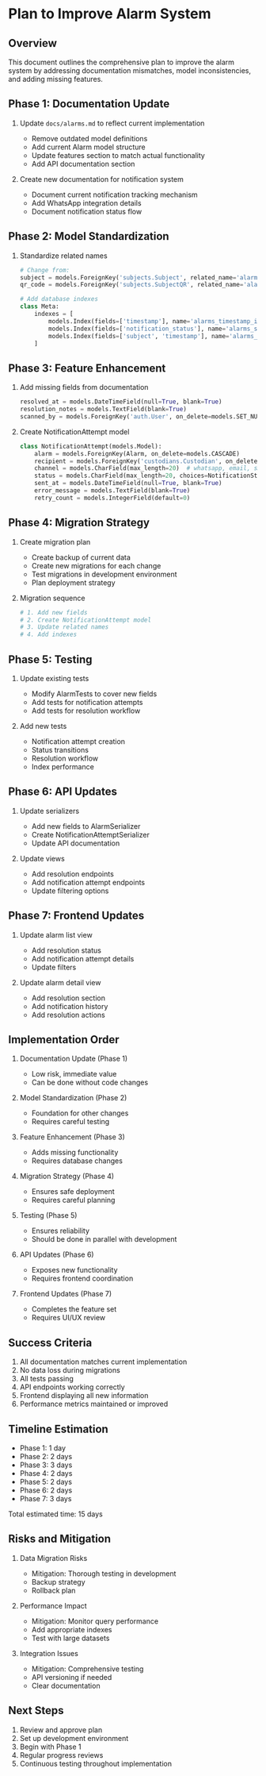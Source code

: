 # Plan to Improve Alarm System

## Overview
This document outlines the comprehensive plan to improve the alarm system by addressing documentation mismatches, model inconsistencies, and adding missing features.

## Phase 1: Documentation Update
1. Update `docs/alarms.md` to reflect current implementation
   - Remove outdated model definitions
   - Add current Alarm model structure
   - Update features section to match actual functionality
   - Add API documentation section

2. Create new documentation for notification system
   - Document current notification tracking mechanism
   - Add WhatsApp integration details
   - Document notification status flow

## Phase 2: Model Standardization
1. Standardize related names
   ```python
   # Change from:
   subject = models.ForeignKey('subjects.Subject', related_name='alarms')
   qr_code = models.ForeignKey('subjects.SubjectQR', related_name='alarms')
   
   # Add database indexes
   class Meta:
       indexes = [
           models.Index(fields=['timestamp'], name='alarms_timestamp_idx'),
           models.Index(fields=['notification_status'], name='alarms_status_idx'),
           models.Index(fields=['subject', 'timestamp'], name='alarms_subject_timestamp_idx'),
       ]
   ```

## Phase 3: Feature Enhancement
1. Add missing fields from documentation
   ```python
   resolved_at = models.DateTimeField(null=True, blank=True)
   resolution_notes = models.TextField(blank=True)
   scanned_by = models.ForeignKey('auth.User', on_delete=models.SET_NULL, null=True)
   ```

2. Create NotificationAttempt model
   ```python
   class NotificationAttempt(models.Model):
       alarm = models.ForeignKey(Alarm, on_delete=models.CASCADE)
       recipient = models.ForeignKey('custodians.Custodian', on_delete=models.CASCADE)
       channel = models.CharField(max_length=20)  # whatsapp, email, sms
       status = models.CharField(max_length=20, choices=NotificationStatus.CHOICES)
       sent_at = models.DateTimeField(null=True, blank=True)
       error_message = models.TextField(blank=True)
       retry_count = models.IntegerField(default=0)
   ```

## Phase 4: Migration Strategy
1. Create migration plan
   - Create backup of current data
   - Create new migrations for each change
   - Test migrations in development environment
   - Plan deployment strategy

2. Migration sequence
   ```python
   # 1. Add new fields
   # 2. Create NotificationAttempt model
   # 3. Update related names
   # 4. Add indexes
   ```

## Phase 5: Testing
1. Update existing tests
   - Modify AlarmTests to cover new fields
   - Add tests for notification attempts
   - Add tests for resolution workflow

2. Add new tests
   - Notification attempt creation
   - Status transitions
   - Resolution workflow
   - Index performance

## Phase 6: API Updates
1. Update serializers
   - Add new fields to AlarmSerializer
   - Create NotificationAttemptSerializer
   - Update API documentation

2. Update views
   - Add resolution endpoints
   - Add notification attempt endpoints
   - Update filtering options

## Phase 7: Frontend Updates
1. Update alarm list view
   - Add resolution status
   - Add notification attempt details
   - Update filters

2. Update alarm detail view
   - Add resolution section
   - Add notification history
   - Add resolution actions

## Implementation Order
1. Documentation Update (Phase 1)
   - Low risk, immediate value
   - Can be done without code changes

2. Model Standardization (Phase 2)
   - Foundation for other changes
   - Requires careful testing

3. Feature Enhancement (Phase 3)
   - Adds missing functionality
   - Requires database changes

4. Migration Strategy (Phase 4)
   - Ensures safe deployment
   - Requires careful planning

5. Testing (Phase 5)
   - Ensures reliability
   - Should be done in parallel with development

6. API Updates (Phase 6)
   - Exposes new functionality
   - Requires frontend coordination

7. Frontend Updates (Phase 7)
   - Completes the feature set
   - Requires UI/UX review

## Success Criteria
1. All documentation matches current implementation
2. No data loss during migrations
3. All tests passing
4. API endpoints working correctly
5. Frontend displaying all new information
6. Performance metrics maintained or improved

## Timeline Estimation
- Phase 1: 1 day
- Phase 2: 2 days
- Phase 3: 3 days
- Phase 4: 2 days
- Phase 5: 2 days
- Phase 6: 2 days
- Phase 7: 3 days

Total estimated time: 15 days

## Risks and Mitigation
1. Data Migration Risks
   - Mitigation: Thorough testing in development
   - Backup strategy
   - Rollback plan

2. Performance Impact
   - Mitigation: Monitor query performance
   - Add appropriate indexes
   - Test with large datasets

3. Integration Issues
   - Mitigation: Comprehensive testing
   - API versioning if needed
   - Clear documentation

## Next Steps
1. Review and approve plan
2. Set up development environment
3. Begin with Phase 1
4. Regular progress reviews
5. Continuous testing throughout implementation 